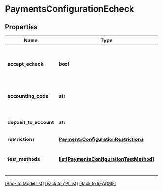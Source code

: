 # PaymentsConfigurationEcheck

## Properties
Name | Type | Description | Notes
------------ | ------------- | ------------- | -------------
**accept_echeck** | **bool** | Master flag indicating this merchant accepts eChecks | [optional] 
**accounting_code** | **str** | Optional Quickbooks accounting code | [optional] 
**deposit_to_account** | **str** | Optional Quickbooks deposit to account | [optional] 
**restrictions** | [**PaymentsConfigurationRestrictions**](PaymentsConfigurationRestrictions.md) |  | [optional] 
**test_methods** | [**list[PaymentsConfigurationTestMethod]**](PaymentsConfigurationTestMethod.md) | Test methods for this payment method | [optional] 

[[Back to Model list]](../README.md#documentation-for-models) [[Back to API list]](../README.md#documentation-for-api-endpoints) [[Back to README]](../README.md)


